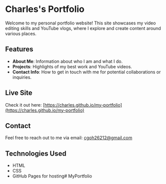 # Charles's Portfolio

Welcome to my personal portfolio website! This site showcases my video editing skills and YouTube vlogs, where I explore and create content around various places.

## Features
- **About Me**: Information about who I am and what I do.
- **Projects**: Highlights of my best work and YouTube videos.
- **Contact Info**: How to get in touch with me for potential collaborations or inquiries.

## Live Site
Check it out here: [https://charles.github.io/my-portfolio](https://charles.github.io/my-portfolio)

## Contact
Feel free to reach out to me via email: cgoh26212@gmail.com

## Technologies Used
- HTML
- CSS
- GitHub Pages for hosting# MyPortfolio
